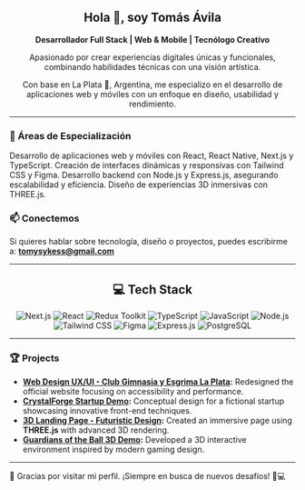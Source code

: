 <h2 align="center">Hola 👋, soy Tomás Ávila</h2> 
<p align="center"> <strong>Desarrollador Full Stack | Web & Mobile | Tecnólogo Creativo</strong> </p> 
<p align="center"> Apasionado por crear experiencias digitales únicas y funcionales, combinando habilidades técnicas con una visión artística. </p> 
<p align="center"> Con base en La Plata 🐺, Argentina, me especializo en el desarrollo de aplicaciones web y móviles con un enfoque en diseño, usabilidad y rendimiento. </p>

---

### 🌟 Áreas de Especialización
Desarrollo de aplicaciones web y móviles con React, React Native, Next.js y TypeScript.
Creación de interfaces dinámicas y responsivas con Tailwind CSS y Figma.
Desarrollo backend con Node.js y Express.js, asegurando escalabilidad y eficiencia.
Diseño de experiencias 3D inmersivas con THREE.js.

 

### 📫 Conectemos
Si quieres hablar sobre tecnología, diseño o proyectos, puedes escribirme a: **tomysykess@gmail.com**

---

<h2 align="center">💻 Tech Stack</h2>

<div align="center">
  
![Next.js](https://img.shields.io/badge/Next.js-000000?style=for-the-badge&logo=next.js&logoColor=white)
![React](https://img.shields.io/badge/React-61DAFB?style=for-the-badge&logo=react&logoColor=000)
![Redux Toolkit](https://img.shields.io/badge/Redux_Toolkit-764ABC?style=for-the-badge&logo=redux&logoColor=fff)
![TypeScript](https://img.shields.io/badge/TypeScript-007ACC?style=for-the-badge&logo=typescript&logoColor=white)
![JavaScript](https://img.shields.io/badge/JavaScript-F7DF1E?style=for-the-badge&logo=javascript&logoColor=000)
![Node.js](https://img.shields.io/badge/Node.js-339933?style=for-the-badge&logo=node.js&logoColor=fff)
![Tailwind CSS](https://img.shields.io/badge/Tailwind_CSS-38B2AC?style=for-the-badge&logo=tailwind-css&logoColor=white)
![Figma](https://img.shields.io/badge/Figma-F24E1E?style=for-the-badge&logo=figma&logoColor=white)
![Express.js](https://img.shields.io/badge/Express.js-000?style=for-the-badge&logo=express&logoColor=fff)
![PostgreSQL](https://img.shields.io/badge/PostgreSQL-336791?style=for-the-badge&logo=postgresql&logoColor=fff)

</div>

---

### 🏆 Projects
- **[Web Design UX/UI - Club Gimnasia y Esgrima La Plata](https://drive.google.com/file/d/1GXPGTotmDR2fMjCkdvifMyEUB0dawASz/view?usp=sharing):** Redesigned the official website focusing on accessibility and performance.  
- **[CrystalForge Startup Demo](https://www.linkedin.com/feed/update/urn:li:activity:7259597719604789248/):** Conceptual design for a fictional startup showcasing innovative front-end techniques.  
- **[3D Landing Page - Futuristic Design](https://www.linkedin.com/feed/update/urn:li:activity:7250901290883440640/):** Created an immersive page using **THREE.js** with advanced 3D rendering.  
- **[Guardians of the Ball 3D Demo](https://drive.google.com/file/d/1EuWFCZYeURbwM3hTFmvpN12QD9tZ5G3F/view?usp=sharing):** Developed a 3D interactive environment inspired by modern gaming design.  

---

🚀 Gracias por visitar mi perfil. ¡Siempre en busca de nuevos desafíos! 🎨💻

<!-- <img src=""> -->



